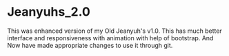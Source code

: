 # Jeanyuhs_2.0

This was enhanced version of my Old Jeanyuh's v1.0.
This has much better interface and responsiveness with animation with help of bootstrap.
And Now have made appropriate changes to use it through git.
